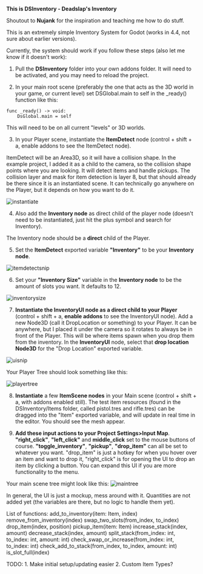**This is DSInventory - Deadslap's Inventory**

Shoutout to **Nujank** for the inspiration and teaching me how to do stuff.

This is an extremely simple Inventory System for Godot (works in 4.4, not sure about earlier versions). 

Currently, the system should work if you follow these steps (also let me know if it doesn't work):

1. Pull the **DSInventory** folder into your own addons folder. It will need to be activated, and you may need to reload the project. 

2. In your main root scene (preferably the one that acts as the 3D world in your game, or current level) set DSGlobal.main to self in the _ready() function like this:
```
func _ready() -> void:
	DsGlobal.main = self
```
This will need to be on all current "levels" or 3D worlds. 

3. In your Player scene, instantiate the **ItemDetect** node (control + shift + a, enable addons to see the ItemDetect node). 

ItemDetect will be an Area3D, so it will have a collision shape. In the example project, I added it as a child to the camera,
so the collision shape points where you are looking. It will detect items and handle pickups. The collision layer and mask for item detection is layer 8, but that should already be there since it is an instantiated scene. It can technically go anywhere on the Player, but it depends on how you want to do it. 

![instantiate](https://github.com/user-attachments/assets/7027c78f-503a-4c8e-8ccb-28dbff0e4c99)


4. Also add the **Inventory node** as direct child of the player node (doesn't need to be instantiated, just hit the plus symbol and search for Inventory).

The Inventory node should be a **direct** child of the Player.

5. Set the **ItemDetect** exported variable **"Inventory"** to be your **Inventory node**.

![itemdetectsnip](https://github.com/user-attachments/assets/b5f51db8-8265-4c9a-b905-1c947f7f9e58)

6. Set your **"Inventory Size"** variable in the **Inventory node** to be the amount of slots you want. It defaults to 12.

![inventorysize](https://github.com/user-attachments/assets/f029c7b4-4313-4278-9075-6fab3246e174)

   
7. **Instantiate the InventoryUI node as a direct child to your Player** (control + shift + a, **enable addons** to see the InventoryUI node). Add a new Node3D (call it DropLocation or something) to your Player. It can be anywhere, but I placed
it under the camera so it rotates to always be in front of the Player. This will be where items spawn when you drop them from the inventory. In the **InventoryUI** node, select that **drop location Node3D** for the
"Drop Location" exported variable.

![uisnip](https://github.com/user-attachments/assets/e93f8c31-ec95-45c6-a27c-0d19ca5f8ba1)


Your Player Tree should look something like this:

![playertree](https://github.com/user-attachments/assets/1543666e-7011-4a6f-ae70-7db96f99526e)


8. **Instantiate** a few **ItemScene nodes** in your Main scene (control + shift + a, with addons enabled still). The test item resources (found in the DSInventory/Items folder, called pistol.tres and rifle.tres) can be dragged into the "Item" exported variable, and will
update in real time in the editor. You should see the mesh appear.

9. **Add these input actions to your Project Settings>Input Map**. **"right_click"**, **"left_click"** and **middle_click** set to the mouse buttons of course. **"toggle_inventory"**, **"pickup"**, **"drop_item"** can all be set to whatever you want. "drop_item" is just a
hotkey for when you hover over an item and want to drop it, "right_click" is for opening the UI to drop an item by clicking a button. You can expand this UI if you are more functionality to the menu. 

Your main scene tree might look like this:
![maintree](https://github.com/user-attachments/assets/42e7f566-3d54-46a9-991d-a99336c9f93a)


In general, the UI is just a mockup, mess around with it. Quantities are not added yet (the variables are there, but no logic to handle them yet).

List of functions:
	add_to_inventory(item: Item, index)
	remove_from_inventory(index)
	swap_two_slots(from_index, to_index)
	drop_item(index, position)
	pickup_item(item: Item)
	increase_stack(index, amount)
	decrease_stack(index, amount)
	split_stack(from_index: int, to_index: int, amount: int)
	check_swap_or_increase(from_index: int, to_index: int)
	check_add_to_stack(from_index, to_index, amount: int)
	is_slot_full(index)
	
TODO: 
	1. Make initial setup/updating easier
	2. Custom Item Types?
